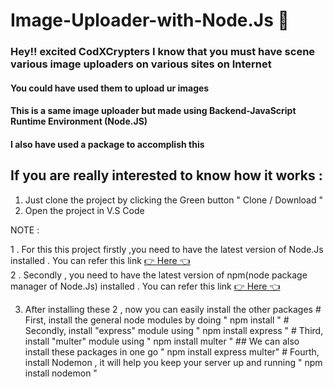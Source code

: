 # Image-Uploader-with-Node.Js 🤩

### Hey!! excited CodXCrypters I know that you must have scene various image uploaders on various sites on Internet

#### You could have used them to upload ur images 

#### This is a same image uploader but made using Backend-JavaScript Runtime Environment (Node.JS) 

#### I also have used a package to accomplish this

## If you are really interested to know how it works :

1. Just clone the project by clicking the Green button " Clone / Download " 
2. Open the project in V.S Code

NOTE : 

1 . For this this project firstly ,you need to have the latest version of Node.Js installed  .
          You can refer this link [👉 Here 👈](https://nodejs.org/en/download/)                                                     
2 . Secondly , you need to have the latest version of npm(node package manager of Node.Js) installed . 
          You can refer this link [👉 Here 👈](https://www.npmjs.com/get-npm)


3. After installing these 2 , now you can easily install the other packages 
          # First, install the general node modules by doing  " npm install "
          # Secondly, install "express" module using " npm install express "
          # Third, install "multer" module using " npm install multer "
          ## We can also install these packages in one go " npm install express multer"
          # Fourth, install Nodemon , it will help you keep your server up and running " npm install nodemon "

